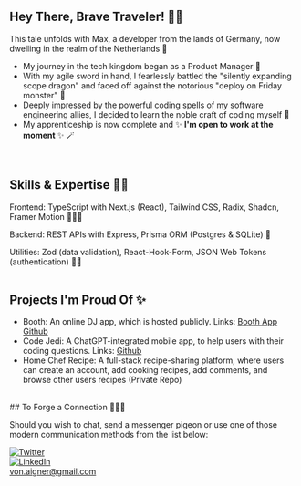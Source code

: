 ## Hey There, Brave Traveler! 👋🏼
This tale unfolds with Max, a developer from the lands of Germany, now dwelling in the realm of the Netherlands 🌷

- My journey in the tech kingdom began as a Product Manager 🔮
- With my agile sword in hand, I fearlessly battled the "silently expanding scope dragon" and faced off against the notorious "deploy on Friday monster" 🐉
- Deeply impressed by the powerful coding spells of my software engineering allies, I decided to learn the noble craft of coding myself 🦄
- My apprenticeship is now complete and ✨ **I'm open to work at the moment** ✨ 🪄 
<br/>

## Skills & Expertise 🧙‍♂️

Frontend:
TypeScript with Next.js (React), Tailwind CSS, Radix, Shadcn, Framer Motion 🧝🏾‍♀️

Backend:
REST APIs with Express, Prisma ORM (Postgres & SQLite) 🧌

Utilities:
Zod (data validation), React-Hook-Form, JSON Web Tokens (authentication) 🧞‍♀️
<br/>
<br/>

## Projects I'm Proud Of ✨

- Booth: An online DJ app, which is hosted publicly. Links: <a href="https://booth-vert.vercel.app/">Booth App</a> <a href="https://github.com/max-von-aigner/dj-booth">Github</a>
- Code Jedi: A ChatGPT-integrated mobile app, to help users with their coding questions. Links: <a href="https://github.com/max-von-aigner/code_jedi">Github</a> 
- Home Chef Recipe: A full-stack recipe-sharing platform, where users can create an account, add cooking recipes, add comments, and browse other users recipes (Private Repo)
<br/>
## To Forge a Connection 🧚🏽‍♂️

Should you wish to chat, send a messenger pigeon or use one of those modern communication methods from the list below: 
<br/>

[![Twitter](https://img.shields.io/badge/Twitter-%231DA1F2?style=for-the-badge&logo=twitter&logoColor=white)](https://twitter.com/MaxVonAigner)
<br/>
[![LinkedIn](https://img.shields.io/badge/-LinkedIn-black.svg?style=for-the-badge&logo=linkedin&colorB=555)](https://www.linkedin.com/in/vonaigner/)
<br/> 
von.aigner@gmail.com
